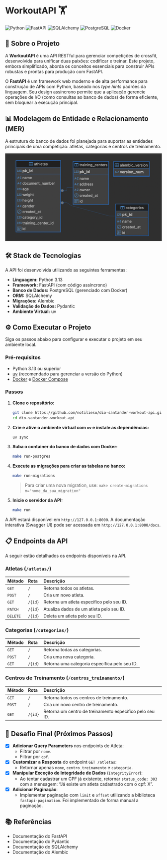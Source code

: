 # WorkoutAPI 🏋️

![Python](https://img.shields.io/badge/Python-3.13-3776AB?style=for-the-badge&logo=python)
![FastAPI](https://img.shields.io/badge/FastAPI-0.115.0-05998b?style=for-the-badge&logo=fastapi)
![SQLAlchemy](https://img.shields.io/badge/SQLAlchemy-2.0-d71f00?style=for-the-badge&logo=sqlalchemy)
![PostgreSQL](https://img.shields.io/badge/PostgreSQL-13-336791?style=for-the-badge&logo=postgresql)
![Docker](https://img.shields.io/badge/Docker-24-2496ED?style=for-the-badge&logo=docker)

## 📝 Sobre o Projeto

A **WorkoutAPI** é uma API RESTful para gerenciar competições de crossfit, desenvolvida para unificar duas paixões: codificar e treinar. Este projeto, embora simplificado, aborda os conceitos essenciais para construir APIs robustas e prontas para produção com FastAPI.

O **FastAPI** é um framework web moderno e de alta performance para construção de APIs com Python, baseado nos *type hints* padrões da linguagem. Seu design assíncrono permite que a aplicação gerencie operações de I/O (como consultas ao banco de dados) de forma eficiente, sem bloquear a execução principal.

## 📊 Modelagem de Entidade e Relacionamento (MER)

A estrutura do banco de dados foi planejada para suportar as entidades principais de uma competição: atletas, categorias e centros de treinamento.

![MER](/mer.png "Modelagem de entidade e relacionamento")

## 🛠️ Stack de Tecnologias

A API foi desenvolvida utilizando as seguintes ferramentas:

-   **Linguagem:** Python 3.13
-   **Framework:** FastAPI (com código assíncrono)
-   **Banco de Dados:** PostgreSQL (gerenciado com Docker)
-   **ORM:** SQLAlchemy
-   **Migrações:** Alembic
-   **Validação de Dados:** Pydantic
-   **Ambiente Virtual:** uv

## ⚙️ Como Executar o Projeto

Siga os passos abaixo para configurar e executar o projeto em seu ambiente local.

### Pré-requisitos

-   Python 3.13 ou superior
-   [uv](https://github.com/astral-sh/uv) (recomendado para gerenciar a versão do Python)
-   [Docker](https://www.docker.com/get-started) e [Docker Compose](https://docs.docker.com/compose/install/)

### Passos

1.  **Clone o repositório:**
    ```bash
    git clone https://github.com/notilieso/dio-santander-workout-api.git
    cd dio-santander-workout-api
    ```

2.  **Crie e ative o ambiente virtual com `uv` e instale as dependências:**
    ```bash
    uv sync
    ```

3.  **Suba o container do banco de dados com Docker:**
    ```bash
    make run-postgres
    ```

5.  **Execute as migrações para criar as tabelas no banco:**
    ```bash
    make run-migrations
    ```
    > Para criar uma nova migration, use: `make create-migrations m="nome_da_sua_migration"`

6.  **Inicie o servidor da API:**
    ```bash
    make run
    ```

A API estará disponível em `http://127.0.0.1:8000`. A documentação interativa (Swagger UI) pode ser acessada em `http://127.0.0.1:8000/docs`.

## 📋 Endpoints da API

A seguir estão detalhados os endpoints disponíveis na API.

### Atletas (`/atletas/`)
| Método | Rota | Descrição |
| :--- | :--- | :--- |
| `GET` | `/` | Retorna todos os atletas. |
| `POST` | `/` | Cria um novo atleta. |
| `GET` | `/{id}` | Retorna um atleta específico pelo seu ID. |
| `PATCH` | `/{id}` | Atualiza dados de um atleta pelo seu ID. |
| `DELETE` | `/{id}` | Deleta um atleta pelo seu ID. |

### Categorias (`/categorias/`)
| Método | Rota | Descrição |
| :--- | :--- | :--- |
| `GET` | `/` | Retorna todas as categorias. |
| `POST` | `/` | Cria uma nova categoria. |
| `GET` | `/{id}` | Retorna uma categoria específica pelo seu ID. |

### Centros de Treinamento (`/centros_treinamento/`)
| Método | Rota | Descrição |
| :--- | :--- | :--- |
| `GET` | `/` | Retorna todos os centros de treinamento. |
| `POST` | `/` | Cria um novo centro de treinamento. |
| `GET` | `/{id}` | Retorna um centro de treinamento específico pelo seu ID. |

## 🎯 Desafio Final (Próximos Passos)

-   [x] **Adicionar Query Parameters** nos endpoints de Atleta:
    -   Filtrar por `nome`.
    -   Filtrar por `cpf`.
-   [x] **Customizar a Resposta** do endpoint `GET /atletas`:
    -   Retornar apenas `nome`, `centro_treinamento` e `categoria`.
-   [x] **Manipular Exceção de Integridade de Dados** (`IntegrityError`):
    -   Ao tentar cadastrar um CPF já existente, retornar `status_code: 303` com a mensagem: “Já existe um atleta cadastrado com o cpf: X”.
-   [x] **Adicionar Paginação**:
    -   Implementar paginação com `limit` e `offset` utilizando a biblioteca `fastapi-pagination`.
        Foi implementado de forma manual a paginação.

## 📚 Referências

-   Documentação do FastAPI
-   Documentação do Pydantic
-   Documentação do SQLAlchemy
-   Documentação do Alembic